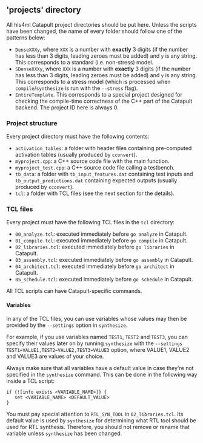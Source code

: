 ## 'projects' directory
All hls4ml Catapult project directories should be put here. Unless the scripts have been changed, the name of every folder should follow one of the patterns below:
* `DenseXXXy`, where `XXX` is a number with **exactly** 3 digits (if the number has less than 3 digits, leading zeroes must be added) and `y` is any string. This corresponds to a standard (i.e. non-stress) model.
* `SDenseXXXy`, where `XXX` is a number with **exactly** 3 digits (if the number has less than 3 digits, leading zeroes must be added) and `y` is any string. This corresponds to a stress model (which is processed when `compile`/`synthesize` is run with the `--stress` flag).
* `EntireTemplate`. This corresponds to a special project designed for checking the compile-time correctness of the C++ part of the Catapult backend. The project ID here is always 0.

### Project structure
Every project directory must have the following contents:
* `activation_tables`: a folder with header files containing pre-computed activation tables (usually produced by `cconvert`).
* `myproject.cpp`: a C++ source code file with the main function.
* `myproject_test.cpp`: a C++ source code file calling a testbench.
* `tb_data`: a folder with `tb_input_features.dat` containing test inputs and `tb_output_predictions.dat` containing expected outputs (usually produced by `cconvert`).
* `tcl`: a folder with TCL files (see the next section for the details).

### TCL files
Every project must have the following TCL files in the `tcl` directory:
* `00_analyze.tcl`: executed immediately before `go analyze` in Catapult.
* `01_compile.tcl`: executed immediately before `go compile` in Catapult.
* `02_libraries.tcl`: executed immediately before `go libraries` in Catapult.
* `03_assembly.tcl`: executed immediately before `go assembly` in Catapult.
* `04_architect.tcl`: executed immediately before `go architect` in Catapult.
* `05_schedule.tcl`: executed immediately before `go schedule` in Catapult.

All TCL scripts can have Catapult-specific commands.

#### Variables
In any of the TCL files, you can use variables whose values may then be provided by the `--settings` option in `synthesize`.

For example, if you use variables named `TEST1`, `TEST2` and `TEST3`, you can specify their values later on by running `synthesize` with the `--settings TEST1=VALUE1,TEST2=VALUE2,TEST3=VALUE3` option, where VALUE1, VALUE2 and VALUE3 are values of your choice.

Always make sure that all variables have a default value in case they're not specified in the `synthesize` command. This can be done in the following way inside a TCL script:
```
if {![info exists <VARIABLE_NAME>]} {
   set <VARIABLE_NAME> <DEFAULT_VALUE>
}
```


You must pay special attention to `RTL_SYN_TOOL` in `02_libraries.tcl`. Its default value is used by `synthesize` for determining what RTL tool should be used for RTL synthesis. Therefore, you should not remove or rename that variable unless `synthesize` has been changed.

